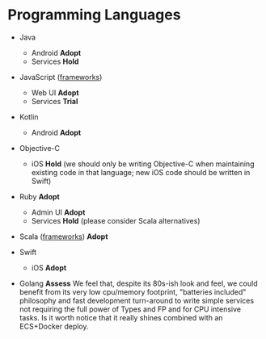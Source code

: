# Programming Languages

  - Java
    - Android **Adopt**
    - Services **Hold**

  - JavaScript ([frameworks](frameworks/JavaScript.md))
    - Web UI **Adopt**
    - Services **Trial**

  - Kotlin
    - Android **Adopt**

  - Objective-C
    - iOS **Hold** (we should only be writing Objective-C when maintaining existing code in that language; new iOS code should be written in Swift)

  - Ruby **Adopt**
    - Admin UI **Adopt**
    - Services **Hold** (please consider Scala alternatives)

  - Scala ([frameworks](frameworks/Scala.md)) **Adopt**

  - Swift
    - iOS **Adopt**

  - Golang **Assess**
      We feel that, despite its 80s-ish look and feel, we could
      benefit from its very low cpu/memory footprint, "batteries
      included" philosophy and fast development turn-around to write
      simple services not requiring the full power of Types and FP and
      for CPU intensive tasks. Is it worth notice that it really
      shines combined with an ECS+Docker deploy.
